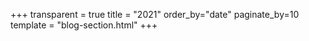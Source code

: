 +++
transparent = true
title = "2021"
order_by="date"
paginate_by=10
template = "blog-section.html"
+++
